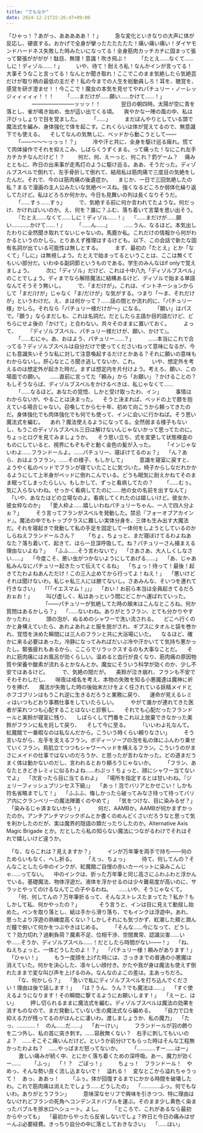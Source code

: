 ```yaml
---
title: "でもなか"
date: 2024-12-21T15:26:47+09:00
---
```

「ひゃっ！？あがっ、あああああ！！」
　
　急な変化といきなりの大声に体が反応し、硬直する。おかげで全身が攣ったたたたたた！痛い痛い痛い！ダイヤモンドハードネス失敗した時みたいになってる！全身筋肉カッチカチに固まって張って緊張がががが！駄目、無理！意識！吹き飛ぶ！
　
　「たとえ……なくて……しに！ディゾル……！」
　
　いや、待て！耐えろ私！なんかインが言ってる！大事そうなこと言ってる！なんとか聞き取れ！ここでこのまま気絶したら気絶芸だけが取り柄の最低の主だぞ！私の今までの人生を総動員しろ！耳を、聴覚を、感覚を研ぎ澄ませ！！今ここで！魔女の本気を見せてやれパチュリー・ノーレッジィィィィィ！！！
　
　「……まだけが……願い……かけて……！」
　
　
　
　――――――――ッッッ！！
　
　
　翌日の朝四時。太陽が空に青を落とし、雀が鳴き始め、虫が這い出てくる頃。
　爽やかな一陣の風の中、私は汗びっしょりで目を覚ました。
　
　「……」
　
　まだぼんやりとしている頭で魔法式を編み、身体強化で体を起こす。これくらいは体が覚えてるので、無意識下でも使える。
　そしてなんの気無しに、ベッドから動こうとして――
　
　「――〜〜〜っっっ！？」
　
　冷や汗と共に、全身を駆け巡る痺れ。慌てて肉体操作でそれを抑えこみ、しばらくうずくまる。って痛った！なにこれ左手カチカチなんだけど！？
　
　何だ、何、えーっと、何これ？罰ゲーム？
　痛みとともに、昨日の出来事が走馬灯のように駆け巡る。ああ、そうだった。ディゾルブスペルで倒れて、左手骨折して倒れて、結局私は筋肉痛で三度目の気絶をしたんだ。それで、今のは筋肉痛の後遺症か。
　まじか、一日で三回気絶したの私？まるで漫画の主人公みたいな気絶ペースね。強くなるどころか弱体化繰り返してたけど。私はどろろか何かか。今日も見舞いの列は長くなりそうだ。
　
　「……すぅ……すぅ」
　
　で、気絶する前に何か言われてたような。何だっけ、かければいいのか。え、何を？誰に？ふむ、落ち着いて言葉を思い出そう。
　
　『たとえ……なくて……しに！ディゾル……！』
　『……まだけが……願い…………かけて……！』
　
　「……ん……」
　
　……うん、なるほど。本気出したわりに全然聞き取れてないじゃないの。馬鹿か私。これだけの情報から何がわかるというのかしら。とりあえず推理はするけども。以下、この会話で新たな固有名詞が出ている可能性は無しとする。
　
　まず、最初の「たとえ」とか「なくて」「しに」は無視しよう。たとえで始まってるということは、ここは無くてもいい部分だ。いわゆる副詞節というものである。学生のみんなはif onlyで覚えましょう。
　
　次に「ディゾル」だけど、これは十中八九「ディゾルブスペル」のことでしょう。ディまでなら解除魔法に結構あるけど、ディゾルで始まる単語なんてそうそう無いし。
　
　で、「まだけが」。これは、イントネーションからして「まだ/けが」じゃなく「ま/だけが」な気がする。つまり「〜ま、それだけが」というわけだ。え、まは何かって？……話の間とか流れ的に、「パチュリー様」かしら。それなら「パチュリー様だけが〜」になる。
　
　「願い」はパスで。「願う」ならまだしも、これは名詞だ。だとしたら主語か目的語だけど、どちらにせよ後の「かけて」と合わない。共々そのままに置いておく。
　
　よって、
　
　『ディゾルブスペル、パチュリー様だけが、願い、かけて』。
　
　「……むにゃ。あ、おはよう、パチュリー……？」
　
　……本当にこれで合ってる？ディゾルブスペルは自分だけで使ってくださいねって意味になるが、今にも意識失いそうな私に対して注意喚起するだけとかある？それに願いの意味もわからないし。肝心なところ聞き逃してないか、これ。
　
　いや、想定外を考えるのは想定外が起きた時だ。まずは想定内を片付けよう。考えろ、願い、この場面での願い。
　……直前に言ってた「頼み」から「お願い」？かけることの？もしそうならば、ディゾルブスペルをかけるべきは、私じゃなくて……
　
　「……なるほど。あなたの覚悟、しかと受け取ったわ、イン」
　
　事情はわからないが、やることは決まった。
　そうと決まれば、ベッドの上で膝を抱えている場合じゃない。召喚してから七十年、初めて向こうから頼ってきたのだ。身体強化でも肉体強化でも何でも使って、インに会いに行かねば。そう思い魔法式を編む。
　あれ？魔法使えるようになってる。全然弱まる様子もないし、もうこのディゾルブスペル三日は解けないんじゃないかって思ってたのに。ちょっとログを見てみましょうか。
　そう思い立ち、式を変更して状態検査のものにしていると、視界にもぞもぞと動く金色の髪が入った。
　
　「インじゃないわよ……フランドールよ。……パチュリー、寝ぼけてるのぉ？」
　「ん？あら、おはようフラン。……その様子、もしかして」
　
　意識を寝室に戻すと、ようやく私のベッドでフランが寝ていたことに気づいた。椅子からしなだれかかるようにして上半身がベッドに倒れこんでいる。どうも眠気に耐えかねてそのまま眠ってしまったらしい。もしかして、ずっと看病してたの？
　
　「……むぅ。気に入らないわね。せっかく看病してたのに……他の女の名前を出すなんて」
　「いや、あなたはどの立場なのよ。看病してくれたのは嬉しいけど。彼女か、彼女枠なのか」
　「愛人枠よ……嬉しいわねパチュリーちゃん、一人で四人分よぉ？」
　
　そう言ってフランがスペルを発動した。禁忌『フォーオブアカインド』。魔法の中でもトップクラスに難しい実体分身を、三体も生み出す大魔法だ。それを寝起きで発動して私の手足を固定して一体何をしようとしているのかしらねえフランドールさん？
　
　「ちょ、ちょっと、まだ寝ぼけてるわよねあなた？落ち着いて、起きて、ほら一旦深呼吸して。ね？パチュリーさん捕まえる理由ないよね？」
　「ふふ……そう言わないで」
　「さあさあ、大人しくしなさい……」
　「今度こそ、悪い虫がつかないようにしてあげる……」
　「あ、じゃあ私みんなにパチュリー起きたって伝えてくるね」
　「ちょっ！待って！最後！起きてたわよねあんただけ！この三人止めてから行ってよ！ねえ！」
　「悪いけどそれは聞けないわ。私じゃ私三人には勝てないし。さあみんな、そいつを連れて行きなさい」
　「「「イエスマム！」」」
　「おい！お前ら本当は全員起きてるだろおぉお！」
　
　叫び虚しく、私はあっという間にどこかへ運ばれていった。
　
　
　
　
　
　「――パチュリーが気絶してた時の顛末はこんなところね。何か質問はあるかしら？」
　「……ないわね。ありがとうフラン、とても分かりやすかったわ」
　
　頭の泡が、ぬるめのシャワーで洗い流される。
　どこへ行くのかと身構えていたら、あれよあれよと服を脱がされ、ギプスにタオルと袋を巻かれ、覚悟を決めた瞬間には三人のフランと共に大浴場にいた。
　なるほど、確かに来る必要はあった。冷静になってみればだいぶ冷や汗かいてて気持ち悪かったし。緊張疲れもあるから、ここらでリラックスするのも大事なことだ。
　それに筋肉痛にはお風呂が効くらしい。温めると血行が良くなり、筋肉痛の原因物質や栄養や酸素が流れるとかなんとか。魔女にそういう科学が効くのか、少し不安ではあるけど。
　
　で、気絶の間だが。
　美鈴が泣き崩れ、フランも不安でそわそわしだし、
　咲夜は戒名を考え、本物の失敗を知る小悪魔達は魔神に祈りを捧げ、
　魔法が失敗した時の後始末だけをよく任されている妖精メイドとホフゴブリンはもうこれ逆に生きるだろうと業務に戻り、
　運命が見えるレミィはいつもどおり事務仕事をしていたらしい。
　
　やがて誰かが連れてきた医者が呆れつつも心配することはないと診察し、
　それでも心配だったフランドールと美鈴が寝室に残り、
　しばらくして門番をこれ以上放棄できなかった美鈴がフランに私を託して戻り、
　そして今に至る。
　
　「いいわよ礼なんて。紅魔館で一番暇なのは私なんだから。こういう時くらい頼りなさい」
　
　そう言いながら、左手を支えるフラン。ボディーソープの泡を私の体にふんわり乗せていくフラン。鳥肌立てつつもシャワーヘッドを構えるフラン。こういうのがまさにメイドの仕事ではないのだろうか、と思ったが言わなかった。どの道まだうまく体は動かないのだし、言われるとおり頼ろうじゃないか。
　
　「フラン、あなたときどきレミィに似るわよね……わぷっ！ちょっと、顔にシャワー当てないでよ」
　「次言ったら目に当てるわよ」
　「場所を指定するとは甘いわね。『ジェリーフィッシュプリンセス下級』」
　「あっ！泡でバリアとかせこい！しかも符名省略までして！」
　「ふふふ、悔しかったら破ってみなさ待って待ってバリア内にクランベリーの魔法陣置くのやめて」
　「気をつけな、目に染みるぜ？」
　「染みるじゃ済まないから！」
　
　
何だ、AAMBか。AAMBが何かまずかったのか。アンチアンチマジックボムとか書くのめんどくさいだろうなと思って気を利かしたのだが、実は魔界的隠語の類だったりしたのか。Alternative Axis Magic Brigade とか。だとしたら私の知らない魔法につながるわけでそれはそれで嬉しいけど違うか。
　

　「な、ならこれは？見えますか？」
　
　インが万年筆を両手で持ち――何のためらいもなく、へし折る。
　
　「えっ、ちょっ」
　
　待て、何してんの？そんなことしたら中のインクが、紅魔館ご自慢の赤いカーペットに染みこんじゃ……ってない。
　中のインクは、折った万年筆と同じ高さにふわふわと浮かんでいる。基礎魔法、物体浮遊だ。液体を浮かせるのは少々難易度が高いのに、サラッとやってのけるなんてこの子やるわね。
　……いや、そうじゃなくて。
　
　「何、何してんの？万年筆折るって、そんなストレスたまってた？私か？もしかして私、何かやったの？」
　　
　そう言うと、インは目に見えて動揺し始めた。ペンを取り落とし、紙は手から滑り落ち、でもインクは浮遊中。あれ、思ったより浮遊の熟練度高くない？しかしそれにも気づかず、紅潮した頬と潤んだ瞳で俯いて何かをつぶやきはじめる。
　
　「そんな……今になって、どうして？効力切れ？過剰負荷？魔素不足、位相干渉、空間異常、認識災害……いや……そうか、ディゾルブスペル……！だとしたら時間がない――！」
　「ね、ねえちょっと、一体どうしたのよ！？」
　「パチュリー様！頼みがあります！」
　「ひゃい！」
　
　もう一度顔を上げた時には、さっきまでの普通の小悪魔は消えていた。何かを決心した、凛々しい顔付き。かたや我が身は魔法も使えず倒れたままで変な叫び声を上げるのみ。なんなのよこの差は。主あっちだろ。
　
　「な、何かしら？」
　「急いで私にディゾルブスペルを打ち込んでください！理由は後で話します！」
　「は？うん、うん？でも魔法は……」
　「すぐ使えるようになります！その瞬間に撃てるようにお願いします！」
　「えーと、はい」
　
　押し切られるままに魔法式を編む。ディゾルブスペルは魔法の効果を消すものなので、まだ発動していない生の魔法式なら編める。
　
「自力で口を抑える力が残ってるのがほんとに凄いわ。渡しましょうか、私の魔力」
　「たっ、…………！　のん……だ……」
　「おーけい」
　
　フランドールが羽の飾りを二つ外し、私の首に突き刺す。……容赦無くない？　右手に刺してもいいのよ？　……そこそこ痛いんだけど。というか前分けてもらった時はそんな工程無かったわよね？　……やっぱまだ怒ってないか。
　
　「…………すー……はー」
　
　激しい痛みが続く中、とにかく落ち着くための深呼吸。あー、魔力が効くー……
　
　「ふっ」
　「！？　ごぼっ！」
　
　ちょっ！　フランドール！　やめっ、そんな勢い良く流し込まないで！　溢れる！　変なとこから溢れちゃうって！　あっ、ああっ！
　
　「ふぅ。体が回復するまでにかかる時間を破壊したわ。これで筋肉痛は消えたでしょう……どうしたの」
　「…………ふっ。何でもないわ。ありがとうフラン」
　
　意味深なセリフで興味を引きつつ、特に理由はないけれどフランの死角へコンデンスドバブルを運ぶ。そのまま少し黄色く染まったバブルを排水口へシュート。よし。
　
　「ところで、これがあるなら最初からやっても」
　「最初からやったら反省しないでしょ？昨日と今日の痛みはぜーんぶ必要経費。きっちり自分の中に落としておきなさい」
　「……はい」

　
　
　
